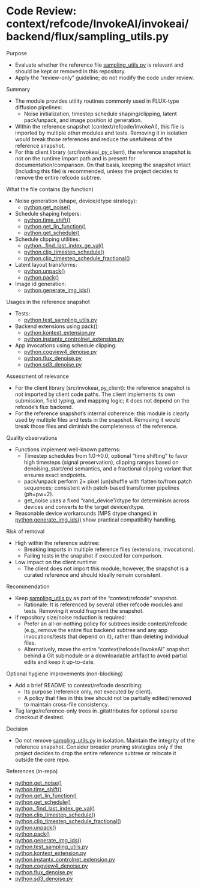 # Code Review: context/refcode/InvokeAI/invokeai/backend/flux/sampling_utils.py

Purpose
- Evaluate whether the reference file [sampling_utils.py](context/refcode/InvokeAI/invokeai/backend/flux/sampling_utils.py:1) is relevant and should be kept or removed in this repository.
- Apply the “review-only” guideline; do not modify the code under review.

Summary
- The module provides utility routines commonly used in FLUX-type diffusion pipelines:
  - Noise initialization, timestep schedule shaping/clipping, latent pack/unpack, and image position id generation.
- Within the reference snapshot (context/refcode/InvokeAI), this file is imported by multiple other modules and tests. Removing it in isolation would break those references and reduce the usefulness of the reference snapshot.
- For this client library (src/invokeai_py_client), the reference snapshot is not on the runtime import path and is present for documentation/comparison. On that basis, keeping the snapshot intact (including this file) is recommended, unless the project decides to remove the entire refcode subtree.

What the file contains (by function)
- Noise generation (shape, device/dtype strategy):
  - [python.get_noise()](context/refcode/InvokeAI/invokeai/backend/flux/sampling_utils.py:10)
- Schedule shaping helpers:
  - [python.time_shift()](context/refcode/InvokeAI/invokeai/backend/flux/sampling_utils.py:33)
  - [python.get_lin_function()](context/refcode/InvokeAI/invokeai/backend/flux/sampling_utils.py:37)
  - [python.get_schedule()](context/refcode/InvokeAI/invokeai/backend/flux/sampling_utils.py:43)
- Schedule clipping utilities:
  - [python._find_last_index_ge_val()](context/refcode/InvokeAI/invokeai/backend/flux/sampling_utils.py:62)
  - [python.clip_timestep_schedule()](context/refcode/InvokeAI/invokeai/backend/flux/sampling_utils.py:72)
  - [python.clip_timestep_schedule_fractional()](context/refcode/InvokeAI/invokeai/backend/flux/sampling_utils.py:100)
- Latent layout transforms:
  - [python.unpack()](context/refcode/InvokeAI/invokeai/backend/flux/sampling_utils.py:140)
  - [python.pack()](context/refcode/InvokeAI/invokeai/backend/flux/sampling_utils.py:152)
- Image id generation:
  - [python.generate_img_ids()](context/refcode/InvokeAI/invokeai/backend/flux/sampling_utils.py:158)

Usages in the reference snapshot
- Tests:
  - [python.test_sampling_utils.py](context/refcode/InvokeAI/tests/backend/flux/test_sampling_utils.py:4)
- Backend extensions using pack():
  - [python.kontext_extension.py](context/refcode/InvokeAI/invokeai/backend/flux/extensions/kontext_extension.py:10)
  - [python.instantx_controlnet_extension.py](context/refcode/InvokeAI/invokeai/backend/flux/extensions/instantx_controlnet_extension.py:16)
- App invocations using schedule clipping:
  - [python.cogview4_denoise.py](context/refcode/InvokeAI/invokeai/app/invocations/cogview4_denoise.py:24-25)
  - [python.flux_denoise.py](context/refcode/InvokeAI/invokeai/app/invocations/flux_denoise.py:42-43)
  - [python.sd3_denoise.py](context/refcode/InvokeAI/invokeai/app/invocations/sd3_denoise.py:25-26)

Assessment of relevance
- For the client library (src/invokeai_py_client): the reference snapshot is not imported by client code paths. The client implements its own submission, field typing, and mapping logic; it does not depend on the refcode’s flux backend.
- For the reference snapshot’s internal coherence: this module is clearly used by multiple files and tests in the snapshot. Removing it would break those files and diminish the completeness of the reference.

Quality observations
- Functions implement well-known patterns:
  - Timestep schedules from 1.0→0.0, optional “time shifting” to favor high timesteps (signal preservation), clipping ranges based on denoising_start/end semantics, and a fractional clipping variant that ensures exact endpoints.
  - pack/unpack perform 2× pixel (un)shuffle with flatten to/from patch sequences; consistent with patch-based transformer pipelines (ph=pw=2).
  - get_noise uses a fixed “rand_device”/dtype for determinism across devices and converts to the target device/dtype.
- Reasonable device workarounds (MPS dtype changes) in [python.generate_img_ids()](context/refcode/InvokeAI/invokeai/backend/flux/sampling_utils.py:158) show practical compatibility handling.

Risk of removal
- High within the reference subtree:
  - Breaking imports in multiple reference files (extensions, invocations).
  - Failing tests in the snapshot if executed for comparison.
- Low impact on the client runtime:
  - The client does not import this module; however, the snapshot is a curated reference and should ideally remain consistent.

Recommendation
- Keep [sampling_utils.py](context/refcode/InvokeAI/invokeai/backend/flux/sampling_utils.py:1) as part of the “context/refcode” snapshot.
  - Rationale: It is referenced by several other refcode modules and tests. Removing it would fragment the snapshot.
- If repository size/noise reduction is required:
  - Prefer an all-or-nothing policy for subtrees inside context/refcode (e.g., remove the entire flux backend subtree and any app invocations/tests that depend on it), rather than deleting individual files.
  - Alternatively, move the entire “context/refcode/InvokeAI” snapshot behind a Git submodule or a downloadable artifact to avoid partial edits and keep it up-to-date.

Optional hygiene improvements (non-blocking)
- Add a brief README to context/refcode describing:
  - Its purpose (reference only, not executed by client).
  - A policy that files in this tree should not be partially edited/removed to maintain cross-file consistency.
- Tag large/reference-only trees in .gitattributes for optional sparse checkout if desired.

Decision
- Do not remove [sampling_utils.py](context/refcode/InvokeAI/invokeai/backend/flux/sampling_utils.py:1) in isolation. Maintain the integrity of the reference snapshot. Consider broader pruning strategies only if the project decides to drop the entire reference subtree or relocate it outside the core repo.

References (in-repo)
- [python.get_noise()](context/refcode/InvokeAI/invokeai/backend/flux/sampling_utils.py:10)
- [python.time_shift()](context/refcode/InvokeAI/invokeai/backend/flux/sampling_utils.py:33)
- [python.get_lin_function()](context/refcode/InvokeAI/invokeai/backend/flux/sampling_utils.py:37)
- [python.get_schedule()](context/refcode/InvokeAI/invokeai/backend/flux/sampling_utils.py:43)
- [python._find_last_index_ge_val()](context/refcode/InvokeAI/invokeai/backend/flux/sampling_utils.py:62)
- [python.clip_timestep_schedule()](context/refcode/InvokeAI/invokeai/backend/flux/sampling_utils.py:72)
- [python.clip_timestep_schedule_fractional()](context/refcode/InvokeAI/invokeai/backend/flux/sampling_utils.py:100)
- [python.unpack()](context/refcode/InvokeAI/invokeai/backend/flux/sampling_utils.py:140)
- [python.pack()](context/refcode/InvokeAI/invokeai/backend/flux/sampling_utils.py:152)
- [python.generate_img_ids()](context/refcode/InvokeAI/invokeai/backend/flux/sampling_utils.py:158)
- [python.test_sampling_utils.py](context/refcode/InvokeAI/tests/backend/flux/test_sampling_utils.py:4)
- [python.kontext_extension.py](context/refcode/InvokeAI/invokeai/backend/flux/extensions/kontext_extension.py:10)
- [python.instantx_controlnet_extension.py](context/refcode/InvokeAI/invokeai/backend/flux/extensions/instantx_controlnet_extension.py:16)
- [python.cogview4_denoise.py](context/refcode/InvokeAI/invokeai/app/invocations/cogview4_denoise.py:24-25)
- [python.flux_denoise.py](context/refcode/InvokeAI/invokeai/app/invocations/flux_denoise.py:42-43)
- [python.sd3_denoise.py](context/refcode/InvokeAI/invokeai/app/invocations/sd3_denoise.py:25-26)